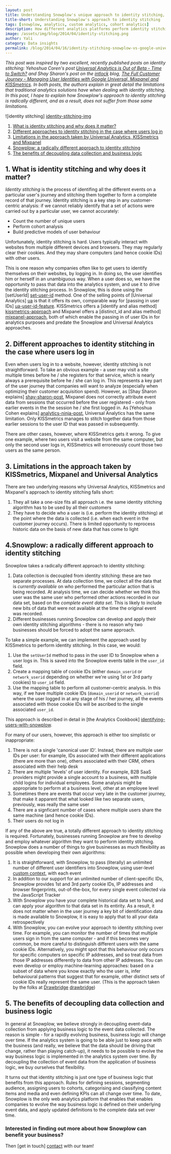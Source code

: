 ```yaml
---
layout: post
title: Understanding Snowplow's unique approach to identity stitching, including comparisons with Universal Analytics, Kissmetrics and Mixpanel
title-short: Understanding Snowplow's approach to identity stitching
tags: [snowplow, analytics, custom analytics, cohort analytics]
description: How different analytics platforms perform identity stitching
image: /assets/img/blog/2014/04/identity-stitching.png
author: Yali
category: Data insights
permalink: /blog/2014/04/16/identity-stitching-snowplow-vs-google-universal-analytics-kissmetrics-and-mixpanel/
---
```


*This post was inspired by two excellent, recently published posts on identity stitching: Yehoshua Coren's post [Universal Analytics is Out of Beta - Time to Switch?][analytics-ninja-post] and Shay Sharon's post on the [intlock][intlock] blog, [The Full Customer Journey - Managing User Identities with Google Universal, Mixpanel and KISSmetrics][shay-sharon-post]. In both posts, the authors explain in great detail the limitations that traditional analytics solutions have when dealing with identity stitching. In this post, I hope to explain how Snowplow's approach to identity stitching is radically different, and as a result, does not suffer from those same limitations.*

![identity stitching] [identity-stitching-img]

1. [What is identity stitching and why does it matter?](#what)  
2. [Different approaches to identity stitching in the case where users log in](#login)  
3. [Limitations in the approach taken by Universal Analytics, KISSmetrics and Mixpanel](/blog/2014/04/16/identity-stitching-snowplow-vs-google-universal-analytics-kissmetrics-and-mixpanel/#limitations)
4. [Snowplow: a radically different approach to identity stitching](#radical-approach-to-identity-stitching)  
5. [The benefits of decoupling data collection and business logic](#benefits)

<!--more-->

<div class="html">
<h2><a name="what">1. What is identity stitching and why does it matter?</a></h2>
</div>

*Identity stitching* is the process of identifing all the different events on a particular user's journey and stitching them together to form a complete record of that journey. Identity stitching is a key step in any customer-centric analysis: if we cannot reliably identify that a set of actions were carried out by a particular user, we cannot accurately:

* Count the number of unique users
* Perform cohort analysis
* Build predictive models of user behaviour

Unfortunately, identity stitching is hard. Users typically interact with websites from multiple different devices and browsers. They may regularly clear their cookies. And they may share computers (and hence cookie IDs) with other users.

This is one reason why companies often like to get users to identify themselves on their websites, by logging in. In doing so, the user identifies him or herself in an unambiguous way. When a user does so, we have the opportunity to pass that data into the analytics system, and use it to drive the identity stitching process. In Snowplow, this is done using the [setUserId] [set-user-id] method. One of the selling points of [Universal Analytics] [ua] is that it offers its own, comparable way for [passing in user IDs] [ua-user-id-feature]. KISSmetrics offers a [identify and alias method] [kissmetrics-approach] and Mixpanel offers a [distinct_id and alias method] [mixpanel-approach], both of which enable the passing in of user IDs in for analytics purposes and predate the Snowplow and Universal Analytics approaches.

<div class="html">
<h2><a name="login">2. Different approaches to identity stitching in the case where users log in</a></h2>
</div>

Even when users log in to a website, however, identity stitching is not straightforward. To take an obvious example - a user may visit a site multiple times before he / she registers for that service, which is nearly always a prerequisite before he / she can log in. This represents a key part of the user journey that companies will want to analyze (especially when optimizing their customer acquisition spend). However, as [Shay Sharon explains] [shay-sharon-post], Mixpanel does not correctly attribute event data from sessions that occurred before the user registered - only from earlier events in the the session he / she first logged in. As [Yehoshua Cohen explains] [analytics-ninja-post], Universal Analytics has the same limitation. Only KISSmetrics manages to stitch together data from those earlier sessions to the user ID that was passed in subsequently.

There are other cases, however, where KISSmetrics gets it wrong. To give one example, where two users visit a website from the same computer, but only the second user logs in, KISSmetrics will erroneously count those two users as the same person.

<div class="html">
<h2><a name="limitations">3. Limitations in the approach taken by KISSmetrics, Mixpanel and Universal Analytics</a></h2>
</div>

There are two underlying reasons why Universal Analytics, KISSmetrics and Mixpanel's approach to identity stitching falls short:

1. They all take a one-size fits all approach i.e. the same identity stitching algorithm has to be used by all their customers
2. They have to decide who a user is (i.e. perform the identity stitching) at the point where the data is collected (i.e. when each event in the customer journey occurs). There is limited opportunity to reprocess historic data on the basis of new data that has come to light

<div class="html">
<h2><a name="radical-approach-to-identity-stitching">4.Snowplow: a radically different approach to identity stitching</a></h2>
</div>

Snowplow takes a radically different approach to identity stitching:

1. Data collection is decoupled from identity stitching: these are two separate processes. At data collection time, we collect all the data that is *currently available* on *who* performed the particular action that is being recorded. At analysis time, we can decide whether we think this user was the same user who performed other actions recorded in our data set, based on the *complete event data set*. This is likely to include new bits of data that were not available at the time the original event was recorded.
2. Different businesses running Snowplow can develop and apply their own identity stitching algorithms - there is no reason why two businesses should be forced to adopt the same approach.

To take a simple example, we can implement the approach used by KISSmetrics to perform identity stitching. In this case, we would:

1. Use the `setUserId` method to pass in the user ID to Snowplow when a user logs in. This is saved into the Snowplow events table in the `user_id` field.
2. Create a mapping table of cookie IDs (either `domain_userid` or `network_userid` depending on whether we're using 1st or 3rd party cookies) to `user_id` field.
3. Use the mapping table to perform all customer-centric analysis. In this way, if we have multiple cookie IDs (`domain_userid` or `network_userid`) where the user logged in at any stage of his / her journey, all the events associated with those cookie IDs will be ascribed to the single associated `user_id`.

This approach is described in detail in [the Analytics Cookbook] [identifying-users-with-snowplow].

For many of our users, however, this approach is either too simplistic or inappropriate:

1. There is not a single 'canonical user ID'. Instead, there are multiple user IDs per user: for example, IDs associated with their different applications (there are more than one), others associated with their CRM, others associated with their help desk
2. There are multiple 'levels' of user identity. For example, B2B SaaS providers might provide a single account to a business, with multiple child logins for individual employees. Some analysis might be appropriate to perform at a business level, other at an employee level
3. Sometimes there are events that occur very late in the customer journey, that make it apparent that what looked like two separate users, previously, was really the same user
4. There are a signficant number of cases where multiple users share the same machine (and hence cookie IDs).
5. Their users do not log in

If any of the above are true, a totally different approach to identity stitching is required. Fortunately, businesses running Snowplow are free to develop and employ whatever algorithm they want to perform identity stitching. Snowplow does a number of things to give businesses as much flexibility as possible when developing their own algorithms:

1. It is straightforward, with Snowplow, to pass (literally) an unlimited number of different user identifiers into Snowplow, using user-level [custom context][custom-contexts], with each event
2. In addition to our support for an unlimited number of client-specific IDs, Snowplow provides 1st and 3rd party cookie IDs, IP addresses and browser fingerprints, out-of-the-box, for every single event collected via the JavaScript Tracker
3. With Snowplow you have your complete historical data set to hand, and can apply your algorithm to that data set in its entirity. As a result, it does not matter when in the user journey a key bit of identification data is made available to Snowplow, it is easy to apply that to all your data retrospectively
4. With Snowplow, you can evolve your approach to identity stitching over time. For example, you can monitor the number of times that multiple users sign in from the same computer - and if this becomes very common, be more careful to distinguish different users with the same cookie IDs. Alternatively, you might spot that this behaviour only occurs for specific computers on specific IP addresses, and so treat data from those IP addresses differently to data from other IP addresses. You can even develop or employ machine-learning approaches: based on a subset of data where you know exactly who the user is, infer behavioural patterns that suggest that for example, other distinct sets of cookie IDs really represent the same user. (This is the approach taken by the folks at [Drawbridge] [drawbridge])

<div class="html">
<h2><a name="benefits">5. The benefits of decoupling data collection and business logic</a></h2>
</div>

In general at Snowplow, we believe strongly in decoupling event-data collection from applying business logic to the event data collected. The reason is simple - for a rapidly evolving business, business logic will change over time. If the analytics system is going to be able just to keep pace with the business (and really, we believe that the data should be driving that change, rather than playing catch-up), it needs to be possible to evolve the way business logic is implemented in the analytics system over time. By decoupling the collection of event data from the application of business logic, we buy ourselves that flexibility.

It turns out that identity stitching is just one type of business logic that benefits from this approach. Rules for defining sessions, segmenting audience, assigning users to cohorts, categorising and classifying content items and media and even defining KPIs can all change over time. To date, Snowplow is the only web analytics platform that enables that enables companies to evolve the way business logic is defined on their underlying event data, and apply updated definitions to the complete data set over time.

### Interested in finding out more about how Snowplow can benefit your business?

Then [get in touch] [contact] with our team!

[analytics-ninja-post]: http://www.analytics-ninja.com/blog/2014/04/googles-universal-analytics-out-of-beta.html
[shay-sharon-post]: http://blog.intlock.com/full-customer-journey-part-iimanaging-user-identities-google-universal-mixpanel-kissmetrics/
[intlock]: http://www.intlock.com/
[identity-stitching-img]: /assets/img/blog/2014/04/identity-stitching.png
[ua]: https://support.google.com/analytics/answer/2790010
[ua-user-id-feature]: https://support.google.com/analytics/answer/3123663?hl=en&ref_topic=3123660
[set-user-id]: https://github.com/snowplow/snowplow/wiki/1-General-parameters-for-the-Javascript-tracker#user-id
[identifying-users-with-snowplow]: http://snowplowanalytics.com/analytics/customer-analytics/identifying-users.html
[custom-contexts]: http://snowplowanalytics.com/blog/2014/01/27/snowplow-custom-contexts-guide/
[kissmetrics-approach]: http://support.kissmetrics.com/getting-started/understanding-identities.html
[mixpanel-approach]: https://mixpanel.com/help/questions/articles/assigning-your-own-unique-ids-to-users
[contact]: /about/index.html
[drawbridge]: http://www.drawbrid.ge/technology
